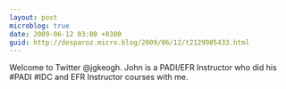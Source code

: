 ```yaml
---
layout: post
microblog: true
date: 2009-06-12 03:00 +0300
guid: http://desparoz.micro.blog/2009/06/12/t2129985433.html
---
```

Welcome to Twitter @jgkeogh. John is a PADI/EFR Instructor who did his #PADI #IDC and EFR Instructor courses with me.
